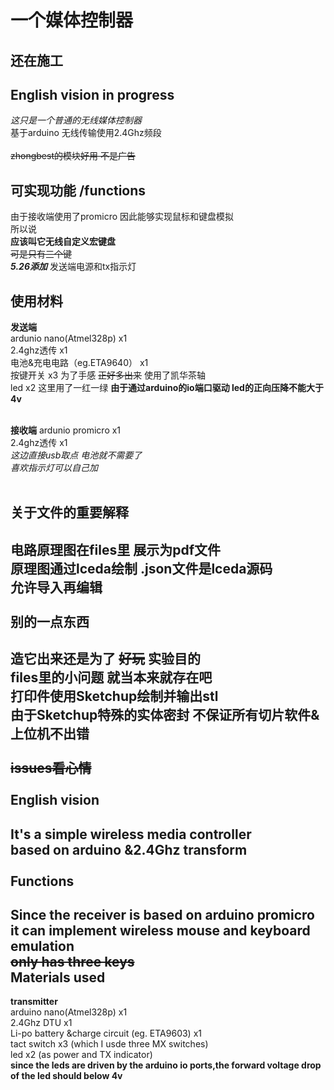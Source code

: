 一个媒体控制器
====
还在施工 
----
English vision in progress
----
*这只是一个普通的无线媒体控制器*   <br>
基于arduino 无线传输使用2.4Ghz频段  <br>
<br>
~~zhongbest的模块好用 不是广告~~  <br>

可实现功能 /functions
----
由于接收端使用了promicro 因此能够实现鼠标和键盘模拟  <br>
所以说  <br>
**应该叫它无线自定义宏键盘**  <br>
~~可是只有三个键~~  <br>
***5.26添加***  发送端电源和tx指示灯 <br>

使用材料
----
**发送端**  <br>
ardunio nano(Atmel328p) x1  <br>
2.4ghz透传 x1  <br>
电池&充电电路（eg.ETA9640） x1 <br>
按键开关 x3 为了手感 ~~正好多出来~~ 使用了凯华茶轴 <br>
led x2 这里用了一红一绿 **由于通过arduino的io端口驱动 led的正向压降不能大于4v**<br>
<br>

**接收端**
ardunio promicro x1  <br>
2.4ghz透传  x1  <br>
*这边直接usb取点 电池就不需要了*  <br>
*喜欢指示灯可以自己加*  <br>
<br>

关于文件的重要解释
----
电路原理图在files里 展示为pdf文件 <br>
**原理图通过lceda绘制 .json文件是lceda源码** <br> 
允许导入再编辑<br>
<br>
别的一点东西
----
造它出来还是为了 ~~好玩~~ 实验目的  <br>
files里的小问题 就当本来就存在吧  <br>
**打印件使用Sketchup绘制并输出stl**  <br>
**由于Sketchup特殊的实体密封 不保证所有切片软件&上位机不出错**  <br>
<br>
~~issues看心情~~<br>
<br>
English vision
----
**It's a simple wireless media controller**<br>
based on arduino &2.4Ghz transform<br>
<br>
Functions
----
Since the receiver is based on arduino promicro<br>
it can implement **wireless** mouse and keyboard emulation<br>
~~only has three keys~~
<br>
Materials used
----
**transmitter** <br>
arduino nano(Atmel328p) x1 <br>
2.4Ghz DTU x1 <br>
Li-po battery &charge circuit (eg. ETA9603) x1 <br>
tact switch x3 (which I usde three MX switches)<br>
led x2 (as power and TX indicator)<br>
**since the leds are driven by the arduino io ports,the forward voltage drop of the led should below 4v**<br>
